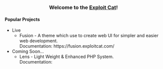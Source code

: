 <h3 align="center">Welcome to the <a href="https://exploitcat.com/">Exploit Cat</a>!</h3>

<h4>Popular Projects</h3>
<ul>
  <li>
    Live
    <ul>
      <li>Fusion - A theme which use to create web UI for simpler and easier web development.</br>Documentation: https://fusion.exploitcat.com/</li>
    </ul>
  </li>
  <li>
    Coming Soon...
    <ul>
      <li>Lens - Light Weight & Enhanced PHP System.</br>Documentation: <!--     https://lens.exploitcat.com/ --></li>
    </ul>
  </li>
  
</ul>
